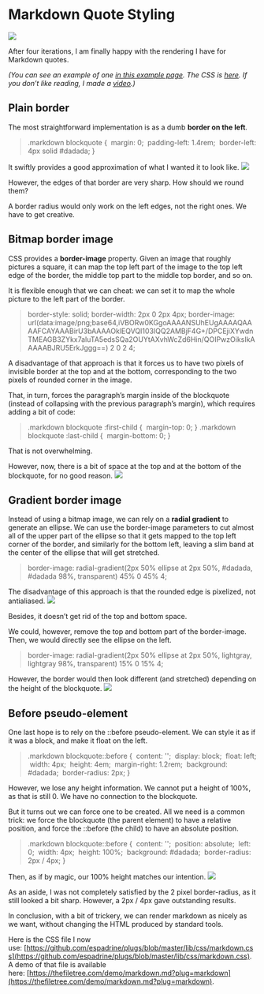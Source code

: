 # Markdown Quote Styling

![](https://78.media.tumblr.com/a9772210bc6152b53f050fc120bb41ae/tumblr_inline_o38eu6lCgM1qmhxug_540.png)

After four iterations, I am finally happy with the rendering I have for Markdown quotes.

_(You can see an example of one [in this example page](https://thefiletree.com/demo/markdown.md?plug=markdown). The CSS is [here](https://github.com/espadrine/plugs/blob/master/lib/css/markdown.css). If you don’t like reading, I made a [video](https://youtu.be/DNbhgWHPGbQ).)_

## Plain border

The most straightforward implementation is as a dumb **border on the left**.
> .markdown blockquote {
>  &nbsp;margin: 0;
>  &nbsp;padding-left: 1.4rem;
>  &nbsp;border-left: 4px solid #dadada;
> }

It swiftly provides a good approximation of what I wanted it to look like.
![](https://78.media.tumblr.com/1f55dc119962b11b386640fc478cdafb/tumblr_inline_o38eahxxeA1qmhxug_540.png)

However, the edges of that border are very sharp. How should we round them?

A border radius would only work on the left edges, not the right ones. We have to get creative.

## Bitmap border image

CSS provides a **border-image** property. Given an image that roughly pictures a square, it can map the top left part of the image to the top left edge of the border, the middle top part to the middle top border, and so on.

It is flexible enough that we can cheat: we can set it to map the whole picture to the left part of the border.
> border-style: solid;
> border-width: 2px 0 2px 4px;
> border-image: url(data:image/png;base64,iVBORw0KGgoAAAANSUhEUgAAAAQAAAAFCAYAAABirU3bAAAAOklEQVQI103IQQ2AMBjF4G+/DPCEjiXYwdnTMEAGB3ZYkx7aluTA5edsSQa2OUYtAXvhWcZd6Hin/QOIPwzOiksIkAAAAABJRU5ErkJggg==) 2 0 2 4;

A disadvantage of that approach is that it forces us to have two pixels of invisible border at the top and at the bottom, corresponding to the two pixels of rounded corner in the image.

That, in turn, forces the paragraph’s margin inside of the blockquote (instead of collapsing with the previous paragraph’s margin), which requires adding a bit of code:
> .markdown blockquote :first-child {
>  &nbsp;margin-top: 0;
> }
> .markdown blockquote :last-child {
>  &nbsp;margin-bottom: 0;
> }

That is not overwhelming.

However, now, there is a bit of space at the top and at the bottom of the blockquote, for no good reason.
![](https://78.media.tumblr.com/a9772210bc6152b53f050fc120bb41ae/tumblr_inline_o38eujiA0N1qmhxug_540.png)

## Gradient border image

Instead of using a bitmap image, we can rely on a **radial gradient** to generate an ellipse. We can use the border-image parameters to cut almost all of the upper part of the ellipse so that it gets mapped to the top left corner of the border, and similarly for the bottom left, leaving a slim band at the center of the ellipse that will get stretched.
> border-image: radial-gradient(2px 50% ellipse at 2px 50%, #dadada, #dadada 98%, transparent) 45% 0 45% 4;

The disadvantage of this approach is that the rounded edge is pixelized, not antialiased.
![](https://78.media.tumblr.com/78c85ffaa29dbe70d11f3f72c24b3201/tumblr_inline_o38f4qQAKQ1qmhxug_540.png)

Besides, it doesn’t get rid of the top and bottom space.

We could, however, remove the top and bottom part of the border-image. Then, we would directly see the ellipse on the left.
> border-image: radial-gradient(2px 50% ellipse at 2px 50%, lightgray, lightgray 98%, transparent) 15% 0 15% 4;

However, the border would then look different (and stretched) depending on the height of the blockquote.
![](https://78.media.tumblr.com/340fb2f3fa239da867401b99d6741340/tumblr_inline_o38fb4Lskz1qmhxug_540.png)

## Before pseudo-element

One last hope is to rely on the ::before pseudo-element. We can style it as if it was a block, and make it float on the left.
> .markdown blockquote::before {
>  &nbsp;content: '';
>  &nbsp;display: block;
>  &nbsp;float: left;
>  &nbsp;width: 4px;
>  &nbsp;height: 4em;
>  &nbsp;margin-right: 1.2rem;
>  &nbsp;background: #dadada;
>  &nbsp;border-radius: 2px;
> }

However, we lose any height information. We cannot put a height of 100%, as that is still 0. We have no connection to the blockquote.

But it turns out we can force one to be created. All we need is a common trick: we force the blockquote (the parent element) to have a relative position, and force the ::before (the child) to have an absolute position.
> .markdown blockquote::before {
>  &nbsp;content: '';
>  &nbsp;position: absolute;
>  &nbsp;left: 0;
>  &nbsp;width: 4px;
>  &nbsp;height: 100%;
>  &nbsp;background: #dadada;
>  &nbsp;border-radius: 2px / 4px;
> }

Then, as if by magic, our 100% height matches our intention.
![](https://78.media.tumblr.com/e8e164a977693f69709b811436801730/tumblr_inline_o38flfLJbo1qmhxug_540.png)

As an aside, I was not completely satisfied by the 2 pixel border-radius, as it still looked a bit sharp. However, a 2px / 4px gave outstanding results.

In conclusion, with a bit of trickery, we can render markdown as nicely as we want, without changing the HTML produced by standard tools.

Here is the CSS file I now use:&nbsp;[https://github.com/espadrine/plugs/blob/master/lib/css/markdown.css](https://github.com/espadrine/plugs/blob/master/lib/css/markdown.css). A demo of that file is available here:&nbsp;[https://thefiletree.com/demo/markdown.md?plug=markdown](https://thefiletree.com/demo/markdown.md?plug=markdown).

<script type="application/ld+json">
{ "@context": "http://schema.org",
  "@type": "BlogPosting",
  "datePublished": "2016-03-05T17:06:00Z",
  "keywords": "markdown css" }
</script>
